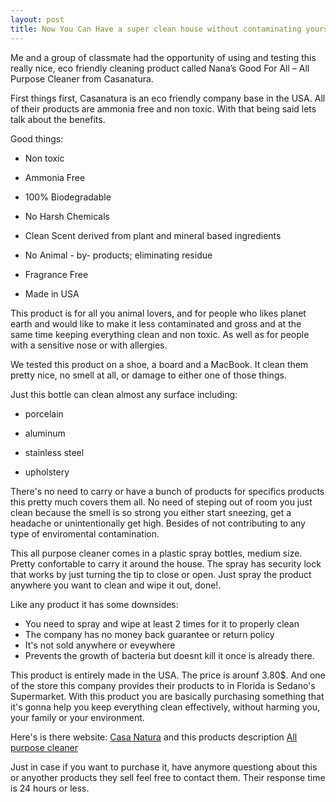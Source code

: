 ```yaml
---
layout: post
title: Now You Can Have a super clean house without contaminating yourself or the enviroment
---
```



Me and a group of classmate had the opportunity of using and testing this really nice, eco friendly cleaning product called
Nana’s Good For All – All Purpose Cleaner from Casanatura.

First things first, Casanatura is an eco friendly company base in the USA. All of their products are ammonia free and non toxic.
With that being said lets talk about the benefits.

Good things:


* Non toxic

* Ammonia Free

* 100% Biodegradable

* No Harsh Chemicals

* Clean Scent derived from plant and mineral based ingredients

* No Animal - by- products; eliminating residue

* Fragrance Free

* Made in USA

This product is for all you animal lovers, and for people who likes planet earth and would like to make it less
contaminated and gross and at the same time keeping everything clean and non toxic. As well as for people 
with a sensitive nose or with allergies. 

We tested this product on a shoe, a board and a MacBook. It clean them pretty nice, no smell at all, or damage to either one of those 
things. 

Just this bottle can clean almost any surface including:

- porcelain

- aluminum 

- stainless steel 

- upholstery 

There's no need to carry or have a bunch of products for specifics products this pretty much covers them all. 
No need of steping out of room you just clean because the smell is so strong you either start sneezing, get a headache or
unintentionally get high. Besides of not contributing to any type of enviromental contamination.

This all purpose cleaner comes in a plastic spray bottles, medium size. Pretty confortable to carry it around the house. 
The spray has security lock that works by just turning the tip to close or open. Just spray the product anywhere you want to clean
and wipe it out, done!. 

Like any product it has some downsides:

* You need to spray and wipe at least 2 times for it to properly clean 
* The company has no money back guarantee or return policy
* It's not sold anywhere or eveywhere
* Prevents the growth of bacteria but doesnt kill it once is already there.

This product is entirely made in the USA. The price is arounf 3.80$. And one of the store this company provides their products to 
in Florida is Sedano's Supermarket.
With this product you are basically purchasing something that it's gonna help you keep everything clean effectively, without harming you, your family or your environment.
 
Here's is there website: [Casa Natura](http://casanaturaproducts.com/)
and this products description [All purpose cleaner](http://casanaturaproducts.com/portfolio-item/nanas-good-for-all-all-purpose-cleaner/)

Just in case if you want to purchase it, have anymore questiong about this or anyother products they sell feel free to contact them.
Their response time is 24 hours or less.






